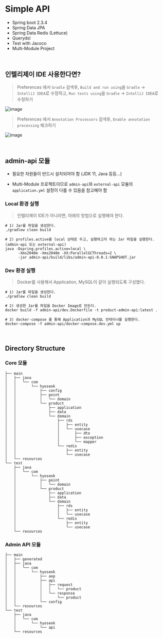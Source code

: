 # Simple API

- Spring boot 2.3.4
- Spring Data JPA
- Spring Data Redis (Lettuce)
- Querydsl
- Test with Jacoco
- Multi-Module Project

<br>

## 인텔리제이 IDE 사용한다면?

> Preferences 에서 `Gradle` 검색후, `Build and run using`을 `Gradle` -> `IntelliJ IDEA`로 수정하고, `Run tests using`을 `Gradle` -> `IntelliJ IDEA`로 수정하기

![image](https://user-images.githubusercontent.com/23515771/98190422-5516b000-1f5a-11eb-90c5-0b65bb8dcde2.png)

> Preferences 에서 `Annotation Processors` 검색후, `Enable annotation processing` 체크하기

![image](https://user-images.githubusercontent.com/23515771/98190727-ff8ed300-1f5a-11eb-961e-a9af336b0994.png)

<br>

## admin-api 모듈

- 필요한 자원들이 반드시 설치되어야 함 (JDK 11, Java 등등...)

- Multi-Module 프로젝트이므로 `admin-api`와 `external-api` 모듈의 `application.yml` 설정이 다를 수 있음을 참고해야 함

### Local 환경 실행

> 인텔리제이 IDE가 아니라면, 아래의 방법으로 실행해야 한다.

```shell script
# 1) Jar를 파일을 생성한다.
./gradlew clean build

# 2) profiles.active를 local 상태로 두고, 실행하고자 하는 Jar 파일을 실행한다. (admin-api 또는 external-api)
java -Dspring.profiles.active=local \
      -Xms2048m -Xmx2048m -XX:ParallelGCThreads=2 \
      -jar admin-api/build/libs/admin-api-0.0.1-SNAPSHOT.jar 
```

### Dev 환경 실행

> Docker를 사용해서 Application, MySQL이 같이 실행되도록 구성했다.

```shell script
# 1) Jar를 파일을 생성한다.
./gradlew clean build

# 2) 생성한 Jar를 파일을 Docker Image로 만든다.
docker build -f admin-api/dev.Dockerfile -t product-admin-api:latest .

# 3) docker-compose 를 통해 Application과 MySQL 컨테이너를 실행한다.
docker-compose -f admin-api/docker-compose.dev.yml up
```

<br>

## Directory Structure

### Core 모듈

```
├── main
│   ├── java
│   │   └── com
│   │       └── hyoseok
│   │           ├── config
│   │           ├── point
│   │           │   └── domain
│   │           └── product
│   │               ├── application
│   │               ├── data
│   │               └── domain
│   │                   ├── rds
│   │                   │   ├── entity
│   │                   │   └── usecase
│   │                   │       ├── dto
│   │                   │       ├── exception
│   │                   │       └── mapper
│   │                   └── redis
│   │                       ├── entity
│   │                       └── usecase
│   └── resources
└── test
    ├── java
    │   └── com
    │       └── hyoseok
    │           ├── point
    │           │   └── domain
    │           └── product
    │               ├── application
    │               ├── data
    │               └── domain
    │                   ├── rds
    │                   │   ├── entity
    │                   │   └── usecase
    │                   └── redis
    │                       ├── entity
    │                       └── usecase
    └── resources
```

### Admin API 모듈

```
├── main
│   ├── generated
│   ├── java
│   │   └── com
│   │       └── hyoseok
│   │           ├── aop
│   │           ├── api
│   │           │   ├── request
│   │           │   │   └── product
│   │           │   └── response
│   │           │       └── product
│   │           └── config
│   └── resources
└── test
    ├── java
    │   └── com
    │       └── hyoseok
    │           └── api
    └── resources
```
